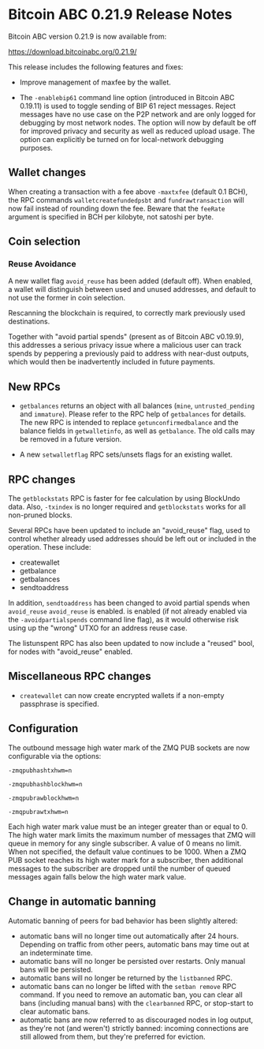 # Bitcoin ABC 0.21.9 Release Notes

Bitcoin ABC version 0.21.9 is now available from:

  <https://download.bitcoinabc.org/0.21.9/>

This release includes the following features and fixes:
- Improve management of maxfee by the wallet.

- The `-enablebip61` command line option (introduced in Bitcoin ABC 0.19.11) is
used to toggle sending of BIP 61 reject messages. Reject messages have no use
case on the P2P network and are only logged for debugging by most network
nodes. The option will now by default be off for improved privacy and security
as well as reduced upload usage. The option can explicitly be turned on for
local-network debugging purposes.

Wallet changes
--------------
When creating a transaction with a fee above `-maxtxfee` (default 0.1 BCH),
the RPC commands `walletcreatefundedpsbt` and  `fundrawtransaction` will now fail
instead of rounding down the fee. Beware that the `feeRate` argument is specified
in BCH per kilobyte, not satoshi per byte.


Coin selection
--------------

### Reuse Avoidance

A new wallet flag `avoid_reuse` has been added (default off). When enabled,
a wallet will distinguish between used and unused addresses, and default to not
use the former in coin selection.

Rescanning the blockchain is required, to correctly mark previously
used destinations.

Together with "avoid partial spends" (present as of Bitcoin ABC v0.19.9), this
addresses a serious privacy issue where a malicious user can track spends by
peppering a previously paid to address with near-dust outputs, which would then
be inadvertently included in future payments.


New RPCs
--------

- `getbalances` returns an object with all balances (`mine`,
  `untrusted_pending` and `immature`). Please refer to the RPC help of
  `getbalances` for details. The new RPC is intended to replace
  `getunconfirmedbalance` and the balance fields in `getwalletinfo`, as well as
  `getbalance`. The old calls may be removed in a future version.

- A new `setwalletflag` RPC sets/unsets flags for an existing wallet.


RPC changes
-----------

The `getblockstats` RPC is faster for fee calculation by using BlockUndo data. Also, `-txindex` is no longer required and `getblockstats` works for all non-pruned blocks.

Several RPCs have been updated to include an "avoid_reuse" flag, used to control
whether already used addresses should be left out or included in the operation.
These include:

- createwallet
- getbalance
- getbalances
- sendtoaddress

In addition, `sendtoaddress` has been changed to avoid partial spends when `avoid_reuse`
`avoid_reuse` is enabled.	is enabled (if not already enabled via the  `-avoidpartialspends` command line flag),
as it would otherwise risk using up the "wrong" UTXO for an address reuse case.

The listunspent RPC has also been updated to now include a "reused" bool, for nodes
with "avoid_reuse" enabled.


Miscellaneous RPC changes
------------

- `createwallet` can now create encrypted wallets if a non-empty passphrase is specified.


Configuration
-------------

The outbound message high water mark of the ZMQ PUB sockets are now
configurable via the options:

`-zmqpubhashtxhwm=n`

`-zmqpubhashblockhwm=n`

`-zmqpubrawblockhwm=n`

`-zmqpubrawtxhwm=n`

Each high water mark value must be an integer greater than or equal to 0.
The high water mark limits the maximum number of messages that ZMQ will
queue in memory for any single subscriber. A value of 0 means no limit.
When not specified, the default value continues to be 1000.
When a ZMQ PUB socket reaches its high water mark for a subscriber, then
additional messages to the subscriber are dropped until the number of
queued messages again falls below the high water mark value.

Change in automatic banning
---------------------------

Automatic banning of peers for bad behavior has been slightly altered:

- automatic bans will no longer time out automatically after 24 hours.
  Depending on traffic from other peers, automatic bans may time out at an
  indeterminate time.
- automatic bans will no longer be persisted over restarts. Only manual bans
  will be persisted.
- automatic bans will no longer be returned by the `listbanned` RPC.
- automatic bans can no longer be lifted with the `setban remove` RPC command.
  If you need to remove an automatic ban, you can clear all bans (including
  manual bans) with the `clearbanned` RPC, or stop-start to clear automatic bans.
- automatic bans are now referred to as discouraged nodes in log output, as
  they're not (and weren't) strictly banned: incoming connections are still
  allowed from them, but they're preferred for eviction.
